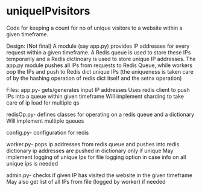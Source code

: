 uniqueIPvisitors
================

Code for keeping a count for no of unique visitors to a website within a given timeframe.

Design: (Not final) A module (say app.py) provides IP addresses for every request within a given timeframe. A Redis queue is used to store these IPs temporarily and a Redis dictinoary is used to store unique IP addresses. The app.py module pushes all IPs from requests to Redis Queue, while workers pop the IPs and push to Redis dict unique IPs (the uniqueness is taken care of by the hashing operation of redis dict itself and the setnx operation)

Files:
app.py- 
        gets/generates input IP addresses
        Uses redis client to push IPs into a queue within given timeframe
        Will implement sharding to take care of ip load for multiple qs

redisOp.py- 
        defines classes for operating on a redis queue and a dictionary
        Will implement multiple queues

config.py-
        configuration for redis

worker.py-
        pops ip addresses from redis queue and pushes into redis dictionary        ip addresses are pushed in dictionary only if unique
        May implement logging of unique Ips for file logging option in case        info on all unique ips is needed

admin.py-
        checks if given IP has visited the website in the given timeframe
        May also get list of all IPs from file (logged by worker) if needed

